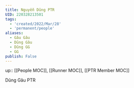 ```yaml
---
title: Nguyễn Dũng PTR
UID: 220328213501
tags:
  - 'created/2022/Mar/28'
  - 'permanent/people'
aliases:
  - Gâu Gâu
  - Dũng Gâu
  - Dũng GG
  - GG
publish: False
---
```

up:: [[People MOC]], [[Runner MOC]], [[PTR Member MOC]]

Dũng Gâu PTR


